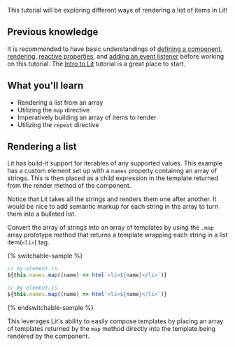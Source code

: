 This tutorial will be exploring different ways of rendering a list of
items in Lit!

## Previous knowledge
It is recommended to have basic understandings of
[defining a component](/docs/components/defining/),
[rendering](/docs/components/rendering/),
[reactive properties](/docs/components/properties/), and
[adding an event listener](/docs/components/events/#adding-event-listeners-in-the-element-template)
before working on this tutorial. The [Intro to Lit](/tutorials/intro-to-lit/)
tutorial is a great place to start.

## What you'll learn
- Rendering a list from an array
- Utilizing the `map` directive
- Imperatively building an array of items to render
- Utilizing the `repeat` directive

## Rendering a list
Lit has build-it support for iterables of any supported values. This example
has a custom element set up with a `names` property containng an array of
strings. This is then placed as a child expression in the template returned
from the render method of the component.

Notice that Lit takes all the strings and renders them one after another.
It would be nice to add semantic markup for each string in the array to turn
them into a bulleted list.

Convert the array of strings into an array of templates by using the `.map`
array prototype method that returns a template wrapping each string in a list
item(`<li>`) tag.

{% switchable-sample %}

```ts
// my-element.ts
${this.names.map((name) => html`<li>${name}</li>`)}
```

```js
// my-element.js
${this.names.map((name) => html`<li>${name}</li>`)}
```

{% endswitchable-sample %}

This leverages Lit's ability to easily compose templates by placing an array
of templates returned by the `map` method directly into the template being
rendered by the component.